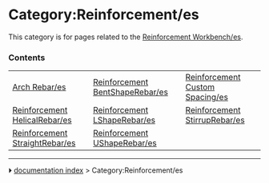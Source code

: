 # Category:Reinforcement/es
This category is for pages related to the [Reinforcement Workbench/es](Reinforcement_Workbench/es.md).

### Contents

|     |     |     |
| --- | --- | --- |
| [Arch Rebar/es](Arch_Rebar/es.md) | [Reinforcement BentShapeRebar/es](Reinforcement_BentShapeRebar/es.md) | [Reinforcement Custom Spacing/es](Reinforcement_Custom_Spacing/es.md) |
| [Reinforcement HelicalRebar/es](Reinforcement_HelicalRebar/es.md) | [Reinforcement LShapeRebar/es](Reinforcement_LShapeRebar/es.md) | [Reinforcement StirrupRebar/es](Reinforcement_StirrupRebar/es.md) |
| [Reinforcement StraightRebar/es](Reinforcement_StraightRebar/es.md) | [Reinforcement UShapeRebar/es](Reinforcement_UShapeRebar/es.md) |



---
⏵ [documentation index](../README.md) > Category:Reinforcement/es
